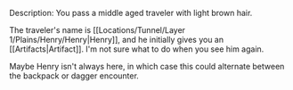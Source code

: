 Description: You pass a middle aged traveler with light brown hair.

The traveler's name is [[Locations/Tunnel/Layer 1/Plains/Henry/Henry|Henry]], and he initially gives you an [[Artifacts|Artifact]]. I'm not sure what to do when you see him again.

Maybe Henry isn't always here, in which case this could alternate between the backpack or dagger encounter.